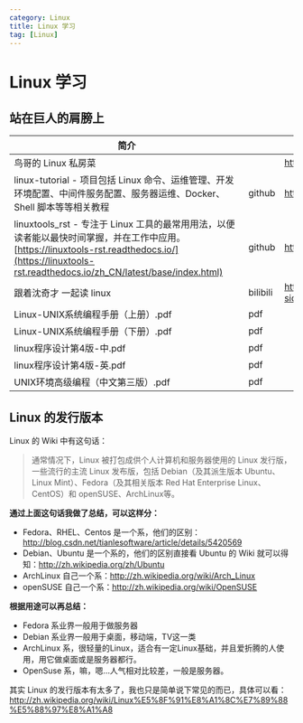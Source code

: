```yaml
---
category: Linux
title: Linux 学习
tag: [Linux]
---
```

# Linux 学习

## 站在巨人的肩膀上
| <div style="width:400px">简介</div>                          |          | <div style="width:150px">url</div>                           |
| ------------------------------------------------------------ | -------- | ------------------------------------------------------------ |
| 鸟哥的 Linux 私房菜                                          |          | <http://cn.linux.vbird.org>                                  |
| linux-tutorial - 项目包括 Linux 命令、运维管理、开发环境配置、中间件服务配置、服务器运维、Docker、Shell 脚本等等相关教程 | github   | <https://github.com/judasn/Linux-Tutorial>                   |
| linuxtools_rst - 专注于 Linux 工具的最常用用法，以便读者能以最快时间掌握，并在工作中应用。<br />[https://linuxtools-rst.readthedocs.io/](https://linuxtools-rst.readthedocs.io/zh_CN/latest/base/index.html) | github   | <https://github.com/me115/linuxtools_rst>                    |
| 跟着沈奇才 一起读 linux                                      | bilibili | <https://space.bilibili.com/170920967/channel/collectiondetail?sid=388990> |
| Linux-UNIX系统编程手册（上册）.pdf                           | pdf      |                                                              |
| Linux-UNIX系统编程手册（下册）.pdf                           | pdf      |                                                              |
| linux程序设计第4版-中.pdf                                    | pdf      |                                                              |
| linux程序设计第4版-英.pdf                                    | pdf      |                                                              |
| UNIX环境高级编程（中文第三版）.pdf                           | pdf      |                                                              |

## Linux 的发行版本

Linux 的 Wiki 中有这句话：

> 通常情况下，Linux 被打包成供个人计算机和服务器使用的 Linux 发行版，一些流行的主流 Linux 发布版，包括 Debian（及其派生版本 Ubuntu、Linux Mint）、Fedora（及其相关版本 Red Hat Enterprise Linux、CentOS）和 openSUSE、ArchLinux等。

**通过上面这句话我做了总结，可以这样分：**

- Fedora、RHEL、Centos 是一个系，他们的区别：<http://blog.csdn.net/tianlesoftware/article/details/5420569>
- Debian、Ubuntu 是一个系的，他们的区别直接看 Ubuntu 的 Wiki 就可以得知：<http://zh.wikipedia.org/zh/Ubuntu>
- ArchLinux 自己一个系：<http://zh.wikipedia.org/wiki/Arch_Linux>
- openSUSE 自己一个系：<http://zh.wikipedia.org/wiki/OpenSUSE>

**根据用途可以再总结：**

- Fedora 系业界一般用于做服务器
- Debian 系业界一般用于桌面，移动端，TV这一类
- ArchLinux 系，很轻量的Linux，适合有一定Linux基础，并且爱折腾的人使用，用它做桌面或是服务器都行。
- OpenSuse 系，嘛，嗯…人气相对比较差，一般是服务器。

其实 Linux 的发行版本有太多了，我也只是简单说下常见的而已，具体可以看：<http://zh.wikipedia.org/wiki/Linux%E5%8F%91%E8%A1%8C%E7%89%88%E5%88%97%E8%A1%A8>